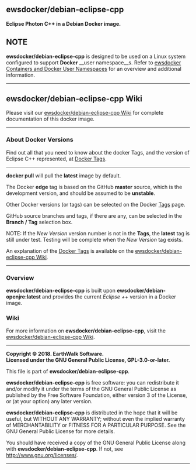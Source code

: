 ## ewsdocker/debian-eclipse-cpp  

__Eclipse Photon C++ in a Debian Docker image.__  

## NOTE

**ewsdocker/debian-eclipse-cpp** is designed to be used on a Linux system configured to support **Docker** __user namespace__s.  Refer to [ewsdocker Containers and Docker User Namespaces](https://github.com/ewsdocker/ewsdocker.github.io/wiki/UserNS-Overview) for an overview and additional information.  

____  

## ewsdocker/debian-eclipse-cpp Wiki  

Please visit our [ewsdocker/debian-eclipse-cpp Wiki](https://github.com/ewsdocker/debian-eclipse-cpp/wiki/QuickStart) for complete documentation of this docker image.  
____  

### About Docker Versions  

Find out all that you need to know about the docker Tags, and the version of Eclipse C++ represented, at [Docker Tags](https://github.com/ewsdocker/debian-eclipse-cpp/wiki/DockerTags).  
_____________________  

**docker pull** will pull the **latest** image by default.  

The Docker **edge** tag is based on the GitHub **master** source, which is the development version, and should be assumed to be **unstable**.  

Other Docker versions (or tags) can be selected on the Docker [Tags](https://hub.docker.com/r/ewsdocker/debian-eclipse-cpp/tags/) page. 

GitHub source branches and tags, if there are any, can be selected in the **Branch / Tag** selection box.  

NOTE: If the _New Version_ version number is not in the **Tags**, the **latest** tag is still under test.  Testing will be complete when the _New Version_ tag exists.

An explanation of the [Docker Tags](https://github.com/ewsdocker/debian-eclipse-cpp/wiki/DockerTags) is available on the [ewsdocker/debian-eclipse-cpp Wiki](https://github.com/ewsdocker/debian-eclipse-cpp/wiki).
____

### Overview  

**ewsdocker/debian-eclipse-cpp** is built upon **ewsdocker/debian-openjre:latest** and provides the current _Eclipse ++_ version in a Docker image.  

### Wiki  

For more information on **ewsdocker/debian-eclipse-cpp**, visit the [ewsdocker/debian-eclipse-cpp Wiki](https://github.com/ewsdocker/debian-eclipse-cpp/wiki).  

____  

**Copyright © 2018. EarthWalk Software.**  
**Licensed under the GNU General Public License, GPL-3.0-or-later.**  

This file is part of **ewsdocker/debian-eclipse-cpp**.  

**ewsdocker/debian-eclipse-cpp** is free software: you can redistribute 
it and/or modify it under the terms of the GNU General Public License 
as published by the Free Software Foundation, either version 3 of the 
License, or (at your option) any later version.  

**ewsdocker/debian-eclipse-cpp** is distributed in the hope that it will 
be useful, but WITHOUT ANY WARRANTY; without even the implied warranty 
of MERCHANTABILITY or FITNESS FOR A PARTICULAR PURPOSE.  See the
GNU General Public License for more details.  

You should have received a copy of the GNU General Public License
along with **ewsdocker/debian-eclipse-cpp**.  If not, see 
<http://www.gnu.org/licenses/>.  
____  
